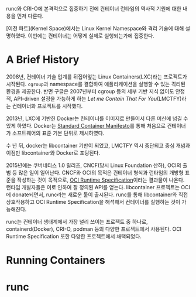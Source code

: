 runc와 CRI-O에 본격적으로 집중하기 전에 컨테이너 런타임의 역사적 기원에 대한 내용을 먼저 다룬다.

[이전 파트](Kernel Space)에서는 Linux Kernel Namespace와 격리 기술에 대해 설명하였다.
이번에는 컨테이너는 어떻게 실제로 실행되는가에 집중한다.

# A Brief History
2008년, 컨테이너 기술 업계를 뒤집어엎는 Linux Containers(LXC)라는 프로젝트가 시작된다.
`cgroup`과 namespace를 결합하여 애플리케이션을 실행할 수 있는 격리된 환경을 제공한다.
반면 구글은 2007년부터 cgroup 등의 세부 기반 지식 없이도 안정적, API-driven 설정을 가능하게 하는 *Let me Contain That For You*(LMCTFY)라는 컨테이너화 프로젝트를 시작했다.

2013년, LXC에 기반한 Docker는 컨테이너를 이미지로 만들어서 다른 머신에 넘길 수 있게 하였다.
Docker는 [Standard Container Manifesto](https://github.com/moby/moby/blob/0db56e6c519b19ec16c6fbd12e3cee7dfa6018c5/README.md)를 통해 처음으로 컨테이너가 소프트웨어의 표준 기본 단위로 제시하였다.

수 년 뒤, docker는 libcontainer 기반이 되었고, LMCTFY 역시 중단되고 중심 개념과 이점만 libcontainer와 Docker로 포팅된다.

2015년에는 쿠버네티스 1.0 릴리즈, CNCF(당시 Linux Foundation 산하), OCI의 출범 등 많은 일이 일어난다.
CNCF와 OCI의 목적은 컨테이너 형식과 런타임의 개방형 표준을 작성하는 것이 목적으로, [OCI Runtime Specification](https://github.com/opencontainers/runtime-spec)이라는 결과물이 나온다.
런타임 개발자들은 이로 인하여 잘 정의된 API를 얻는다. 
libcontainer 프로젝트는 OCI에 donate되면서, runc라는 새로운 툴이 출시된다.
runc를 통해 libcontainer와 직접 상호작용하고 OCI Runtime Specification을 해석해서 컨테이너를 실행하는 것이 가능해진다.

runc는 컨테이너 생태계에서 가장 널리 쓰이는 프로젝트 중 하나로, containerd(Docker), CRI-O, podman 등의 다양한 프로젝트에서 사용된다.
OCI Runtime Specification 또한 다양한 프로젝트에서 채택되었다.

# Running Containers
# runc
